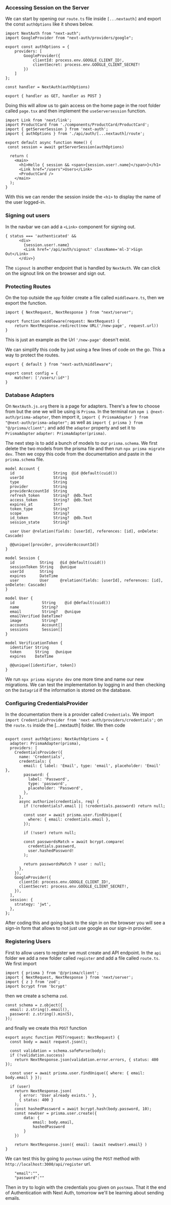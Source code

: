 ### Accessing Session on the Server
We can start by opening our `route.ts` file inside `[...nextauth]` and export the const `authOptions` like it shows below.
```
import NextAuth from "next-auth";
import GoogleProvider from "next-auth/providers/google";

export const authOptions = {
    providers: [
        GoogleProvider({
            clientId: process.env.GOOGLE_CLIENT_ID!,
            clientSecret: process.env.GOOGLE_CLIENT_SECRET!
        })
    ]
};

const handler = NextAuth(authOptions)

export { handler as GET, handler as POST }
```
Doing this will allow us to gain access on the home page in the root folder called `page.tsx` and then implement the `useServersession` function.
```
import Link from 'next/link';
import ProductCard from './components/ProductCard/ProductCard';
import { getServerSession } from 'next-auth';
import { authOptions } from './api/auth/[...nextauth]/route';

export default async function Home() {
 const session = await getServerSession(authOptions)

  return (
    <main>
      <h1>Hello { session && <span>{session.user!.name}</span>}</h1>
      <Link href="/users">Users</Link>
      <ProductCard />
    </main>
  );
}
```
With this we can render the session inside the `<h1>` to display the name of the user logged-in.

### Signing out users
In the navbar we can add a `<Link>` component for signing out.
```
{ status === 'authenticated' && 
      <div>
        {session.user!.name}
        <Link href='/api/auth/signout' className='ml-3'>Sign Out</Link>
      </div>}
```
The `signout` is another endpoint that is handled by `NextAuth`. We can click on the signout link on the browser and sign out.

### Protecting Routes
On the top outside the `app` folder create a file called `middleware.ts`, then we export the function.
```
import { NextRequest, NextResponse } from "next/server";

export function middleware(request: NextRequest) {
    return NextResponse.redirect(new URL('/new-page', request.url))
}
```
This is just an example as the Url `'/new-page'` doesn't exist.

We can simplify this code by just using a few lines of code on the go. This a way to protect the routes.
```
export { default } from "next-auth/middleware";

export const config = {
    matcher: ['/users/:id*']
}
```
### Database Adapters
On `NextAuth.js.org` there is a page for adapters. There's a few to choose from but the one we will be using is `Prisma`.
In the terminal run `npm i @next-auth/prisma-adapter`, then import it, `import { PrismaAdapter } from "@next-auth/prisma-adapter";`
as well as `import { prisma } from "@/prisma/client";` and add the `adapter` property and set it to `PrismaAdapter` `adapter: PrismaAdapter(prisma)`.

The next step is to add a bunch of models to our `prisma.schema`. We first delete the two models from the prisma file and then run `npx prisma migrate dev`. Then we copy this code from the documentation and paste in the `prisma.schema` file.
```
model Account {
  id                 String  @id @default(cuid())
  userId             String
  type               String
  provider           String
  providerAccountId  String
  refresh_token      String?  @db.Text
  access_token       String?  @db.Text
  expires_at         Int?
  token_type         String?
  scope              String?
  id_token           String?  @db.Text
  session_state      String?

  user User @relation(fields: [userId], references: [id], onDelete: Cascade)

  @@unique([provider, providerAccountId])
}

model Session {
  id           String   @id @default(cuid())
  sessionToken String   @unique
  userId       String
  expires      DateTime
  user         User     @relation(fields: [userId], references: [id], onDelete: Cascade)
}

model User {
  id            String    @id @default(cuid())
  name          String?
  email         String?   @unique
  emailVerified DateTime?
  image         String?
  accounts      Account[]
  sessions      Session[]
}

model VerificationToken {
  identifier String
  token      String   @unique
  expires    DateTime

  @@unique([identifier, token])
}
```
We run `npx prisma migrate dev` one more time and name our new migrations. We can test the implementation by logging in and then checking on the `Datagrid` if the information is stored on the database.


### Configuring CredentialsProvider
In the documentation there is a provider called `Credentials`. We import `import CredentialsProvider from 'next-auth/providers/credentials';` on the `route.ts` inside the [...nextauth] folder. We then code 
```

export const authOptions: NextAuthOptions = {
  adapter: PrismaAdapter(prisma),
  providers: [
    CredentialsProvider({
      name: 'Credentials',
      credentials: {
        email: { label: 'Email', type: 'email', placeholder: 'Email' },
        password: {
          label: 'Password',
          type: 'password',
          placeholder: 'Password',
        },
      },
      async authorize(credentials, req) {
        if (!credentials?.email || !credentials.password) return null;

        const user = await prisma.user.findUnique({
          where: { email: credentials.email },
        });

        if (!user) return null;

        const passwordsMatch = await bcrypt.compare(
          credentials.password,
          user.hashedPassword!
        );

        return passwordsMatch ? user : null;
      },
    }),
    GoogleProvider({
      clientId: process.env.GOOGLE_CLIENT_ID!,
      clientSecret: process.env.GOOGLE_CLIENT_SECRET!,
    }),
  ],
  session: {
    strategy: 'jwt',
  },
};
```
After coding this and going back to the sign in on the browser you will see a sign-in form that allows to not just use google as our sign-in provider.

### Registering Users

First to allow users to register we must create and API endpoint. In the `api` folder we add a new folder called `register` and add a file called `route.ts`. We first import 
```
import { prisma } from '@/prisma/client';
import { NextRequest, NextResponse } from 'next/server';
import { z } from 'zod';
import bcrypt from 'bcrypt'
```
then we create a schema `zod`.
```
const schema = z.object({
  email: z.string().email(),
  password: z.string().min(5),
}); 
```
and finally we create this `POST` function 
```
export async function POST(request: NextRequest) {
  const body = await request.json();

  const validation = schema.safeParse(body);
  if (!validation.success)
    return NextResponse.json(validation.error.errors, { status: 400 });

  const user = await prisma.user.findUnique({ where: { email: body.email } });

  if (user)
    return NextResponse.json(
      { error: 'User already exists.' },
      { status: 400 }
    );
    const hashedPassword = await bcrypt.hash(body.password, 10);
    const newUser = prisma.user.create({
        data: {
            email: body.email,
            hashedPassword
        }
    })

    return NextResponse.json({ email: (await newUser).email} )
}
```
We can test this by going to `postman` using the `POST` method with `http://localhost:3000/api/register` url. 
```
    "email":"",
    "password":""
```
Then in try to login with the credentials you given on `postman`. That it the end of Authentication with Next Auth, tomorrow we'll be learning about sending emails.
